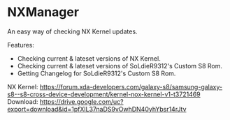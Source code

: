 # NXManager
An easy way of checking NX Kernel updates.

Features:
 - Checking current & lateset versions of NX Kernel.
 - Checking current & lateset versions of SoLdieR9312's Custom S8 Rom.
 - Getting Changelog for SoLdieR9312's Custom S8 Rom.
 
 NX Kernel: https://forum.xda-developers.com/galaxy-s8/samsung-galaxy-s8--s8-cross-device-development/kernel-nox-kernel-v1-t3721469
 Download: https://drive.google.com/uc?export=download&id=1pfXlL37naDS9vOwhDN40yhYbsr14rJtv
